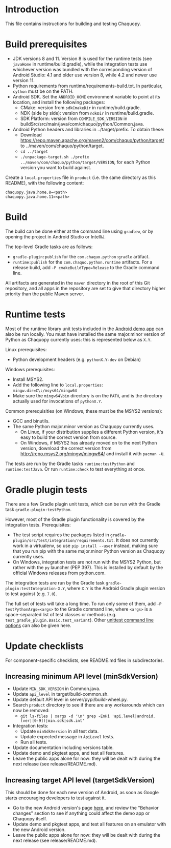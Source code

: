 # Introduction

This file contains instructions for building and testing Chaquopy.


# Build prerequisites

* JDK versions 8 and 11. Version 8 is used for the runtime tests (see `javaHome` in
  runtime/build.gradle), while the integration tests use whichever version was bundled
  with the corresponding version of Android Studio: 4.1 and older use version 8, while 4.2 and
  newer use version 11.
* Python requirements from runtime/requirements-build.txt. In particular, `cython` must be
  on the PATH.
* Android SDK. Set the `ANDROID_HOME` environment variable to point at its location, and
  install the following packages:
   * CMake: version from `sdkCmakeDir` in runtime/build.gradle.
   * NDK (side by side): version from `ndkDir` in runtime/build.gradle.
   * SDK Platform: version from `COMPILE_SDK_VERSION` in
     buildSrc/src/main/java/com/chaquo/python/Common.java.
* Android Python headers and libraries in ../target/prefix. To obtain these:
  * Download https://repo.maven.apache.org/maven2/com/chaquo/python/target/ to
    ../maven/com/chaquo/python/target.
  * `cd ../target`
  * `./unpackage-target.sh ./prefix ../maven/com/chaquo/python/target/VERSION`, for each
    Python version you want to build against.

Create a `local.properties` file in `product` (i.e. the same directory as this README), with
the following content:

    chaquopy.java.home.8=<path>
    chaquopy.java.home.11=<path>


# Build

The build can be done either at the command line using `gradlew`, or by opening the project in
Android Studio or IntelliJ.

The top-level Gradle tasks are as follows:

* `gradle-plugin:publish` for the `com.chaquo.python:gradle` artifact.
* `runtime:publish` for the `com.chaquo.python.runtime` artifacts. For a release build, add `-P
  cmakeBuildType=Release` to the Gradle command line.

All artifacts are generated in the `maven` directory in the root of this Git repository, and
all apps in the repository are set to give that directory higher priority than the public Maven
server.


# Runtime tests

Most of the runtime library unit tests included in the [Android demo
app](https://github.com/chaquo/chaquopy/) can also be run locally. You must have installed the
same major.minor version of Python as Chaquopy currently uses: this is represented below as
`X.Y`.

Linux prerequisites:

* Python development headers (e.g. `pythonX.Y-dev` on Debian)

Windows prerequisites:

* Install MSYS2.
* Add the following line to `local.properties`: `mingw.dir=C\:/msys64/mingw64`
* Make sure the `mingw64\bin` directory is on the `PATH`, and is the directory actually used
  for invocations of `pythonX.Y`.

Common prerequisities (on Windows, these must be the MSYS2 versions):

* GCC and binutils.
* The same Python major.minor version as Chaquopy currently uses.
  * On Linux, if your distribution supplies a different Python version, it's easy to build the
    correct version from source.
  * On Windows, if MSYS2 has already moved on to the next Python version, download the correct
    version from http://repo.msys2.org/mingw/mingw64/ and install it with `pacman -U`.

The tests are run by the Gradle tasks `runtime:testPython` and `runtime:testJava`. Or run
`runtime:check` to test everything at once.


# Gradle plugin tests

There are a few Gradle plugin unit tests, which can be run with the Gradle task
`gradle-plugin:testPython`.

However, most of the Gradle plugin functionality is covered by the integration tests.
Prerequisites:

* The test script requires the packages listed in
  `gradle-plugin/src/test/integration/requirements.txt`. It does not currently work in a
  virtualenv, so use `pip install --user` instead, making sure that you run pip with the same
  major.minor Python version as Chaquopy currently uses.
* On Windows, integration tests are not run with the MSYS2 Python, but rather with the `py`
  launcher (PEP 397). This is installed by default by the official Windows releases from
  python.com.

The integration tests are run by the Gradle task `gradle-plugin:testIntegration-X.Y`, where
`X.Y` is the Android Gradle plugin version to test against (e.g. `7.0`).

The full set of tests will take a long time. To run only some of them, add `-P
testPythonArgs=<args>` to the Gradle command line, where `<args>` is a space-separated list of
test classes or methods (e.g. `test_gradle_plugin.Basic.test_variant`). Other [unittest command
line options](https://docs.python.org/3/library/unittest.html#command-line-interface) can also
be given here.


# Update checklists

For component-specific checklists, see README.md files in subdirectories.

## Increasing minimum API level (minSdkVersion)

* Update `MIN_SDK_VERSION` in Common.java.
* Update `api_level` in target/build-common.sh.
* Update default API level in server/pypi/build-wheel.py.
* Search `product` directory to see if there are any workarounds which can now be removed:
  * `git ls-files | xargs -d '\n' grep -EnHi 'api.level|android.(ver|[0-9])|min.sdk|sdk.int'`
* Integration tests:
  * Update `minSdkVersion` in all test data.
  * Update expected message in `ApiLevel` tests.
  * Run all tests.
* Update documentation including versions table.
* Update demo and pkgtest apps, and test all features.
* Leave the public apps alone for now: they will be dealt with during the next release
  (see release/README.md).


## Increasing target API level (targetSdkVersion)

This should be done for each new version of Android, as soon as Google starts encouraging
developers to test against it.

* Go to the new Android version's page
  [here](https://developer.android.com/about/versions), and review the "Behavior changes"
  section to see if anything could affect the demo app or Chaquopy itself.
* Update demo and pkgtest apps, and test all features on an emulator with the new Android
  version.
* Leave the public apps alone for now: they will be dealt with during the next release
  (see release/README.md).
